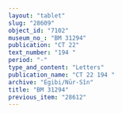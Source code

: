 ```yaml
---
layout: "tablet"
slug: "28609"
object_id: "7102"
museum_no_: "BM 31294"
publication: "CT 22"
text_number: "194 "
period: "-"
type_and_content: "Letters"
publication_name: "CT 22 194 "
archive: "Egibi/Nūr-Sîn"
title: "BM 31294"
previous_item: "28612"
---
```

